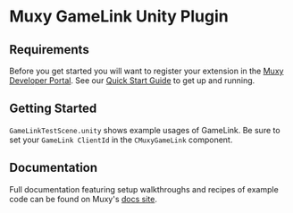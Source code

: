 # Muxy GameLink Unity Plugin

## Requirements

Before you get started you will want to register your extension in the
[Muxy Developer Portal](https://dev.muxy.io). See our
[Quick Start Guide](https://docs.muxy.io/docs) to get up and running.

## Getting Started

`GameLinkTestScene.unity` shows example usages of GameLink. Be sure to set your `GameLink ClientId`
in the `CMuxyGameLink` component.

## Documentation

Full documentation featuring setup walkthroughs and recipes of example code can be found on Muxy's
[docs site](https://docs.muxy.io).

